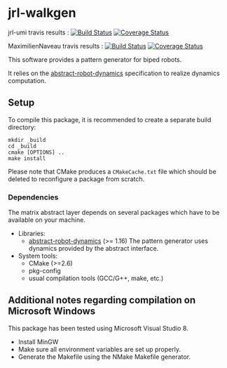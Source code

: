 jrl-walkgen
===========
jrl-umi travis results :
[![Build Status](https://travis-ci.org/jrl-umi3218/jrl-walkgen.png)](https://travis-ci.org/jrl-umi3218/jrl-walkgen)
[![Coverage Status](https://coveralls.io/repos/jrl-umi3218/jrl-walkgen/badge.png?branch=master)](https://coveralls.io/r/jrl-umi3218/jrl-walkgen?branch=master)

MaximilienNaveau travis results :
[![Build Status](https://travis-ci.org/MaximilienNaveau/jrl-walkgen.svg?branch=master)](https://travis-ci.org/MaximilienNaveau/jrl-walkgen)
[![Coverage Status](https://coveralls.io/repos/MaximilienNaveau/jrl-walkgen/badge.png?branch=master)](https://coveralls.io/r/MaximilienNaveau/jrl-walkgen?branch=master)

This software provides a pattern generator for biped robots.

It relies on the [abstract-robot-dynamics][abstract-robot-dynamics]
specification to realize dynamics computation.


Setup
-----

To compile this package, it is recommended to create a separate build
directory:

    mkdir _build
    cd _build
    cmake [OPTIONS] ..
    make install

Please note that CMake produces a `CMakeCache.txt` file which should
be deleted to reconfigure a package from scratch.


### Dependencies

The matrix abstract layer depends on several packages which
have to be available on your machine.

 - Libraries:
   - [abstract-robot-dynamics][abstract-robot-dynamics] (>= 1.16)
     The pattern generator uses dynamics provided by the abstract interface.
 - System tools:
   - CMake (>=2.6)
   - pkg-config
   - usual compilation tools (GCC/G++, make, etc.)



Additional notes regarding compilation on Microsoft Windows
-----------------------------------------------------------

This package has been tested using Microsoft Visual Studio 8.

 - Install MinGW
 - Make sure all environment variables are set up properly.
 - Generate the Makefile using the NMake Makefile generator.


[abstract-robot-dynamics]: http://github.com/laas/abstract-robot-dynamics

